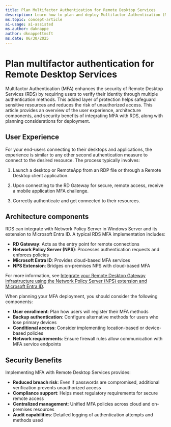 ```yaml
---
title: Plan Multifactor Authentication for Remote Desktop Services
description: Learn how to plan and deploy Multifactor Authentication (MFA) with Remote Desktop Services (RDS) to enhance security and reduce unauthorized access risks.
ms.topic: concept-article
ai-usage: ai-assisted
ms.author: daknappe
author: dknappettmsft
ms.date: 06/30/2025
---
```


# Plan multifactor authentication for Remote Desktop Services

Multifactor Authentication (MFA) enhances the security of Remote Desktop Services (RDS) by requiring users to verify their identity through multiple authentication methods. This added layer of protection helps safeguard sensitive resources and reduces the risk of unauthorized access. This article provides an overview of the user experience, architecture components, and security benefits of integrating MFA with RDS, along with planning considerations for deployment.

## User Experience

For your end-users connecting to their desktops and applications, the experience is similar to any other second authentication measure to connect to the desired resource. The process typically involves:

1. Launch a desktop or RemoteApp from an RDP file or through a Remote Desktop client application.

1. Upon connecting to the RD Gateway for secure, remote access, receive a mobile application MFA challenge.

1. Correctly authenticate and get connected to their resources.

## Architecture components

RDS can integrate with Network Policy Server in Windows Server and its extension to Microsoft Entra ID. A typical RDS MFA implementation includes:

- **RD Gateway**: Acts as the entry point for remote connections
- **Network Policy Server (NPS)**: Processes authentication requests and enforces policies
- **Microsoft Entra ID**: Provides cloud-based MFA services
- **NPS Extension**: Bridges on-premises NPS with cloud-based MFA

For more information, see [Integrate your Remote Desktop Gateway infrastructure using the Network Policy Server (NPS) extension and Microsoft Entra ID](/entra/identity/authentication/howto-mfa-nps-extension-rdg).

When planning your MFA deployment, you should consider the following components:

- **User enrollment**: Plan how users will register their MFA methods
- **Backup authentication**: Configure alternative methods for users who lose primary devices
- **Conditional access**: Consider implementing location-based or device-based policies
- **Network requirements**: Ensure firewall rules allow communication with MFA service endpoints

## Security Benefits

Implementing MFA with Remote Desktop Services provides:

- **Reduced breach risk**: Even if passwords are compromised, additional verification prevents unauthorized access
- **Compliance support**: Helps meet regulatory requirements for secure remote access
- **Centralized management**: Unified MFA policies across cloud and on-premises resources
- **Audit capabilities**: Detailed logging of authentication attempts and methods used
